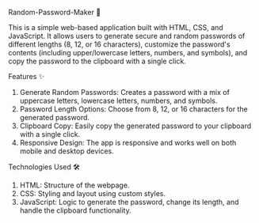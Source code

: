 Random-Password-Maker 🔑

This is a simple web-based application built with HTML, CSS, and JavaScript. It allows users to generate secure and random passwords of different lengths (8, 12, or 16 characters), customize the password's contents (including upper/lowercase letters, numbers, and symbols), and copy the password to the clipboard with a single click.

Features ✨
1. Generate Random Passwords: Creates a password with a mix of uppercase letters, lowercase letters, numbers, and symbols.
2. Password Length Options: Choose from 8, 12, or 16 characters for the generated password.
3. Clipboard Copy: Easily copy the generated password to your clipboard with a single click.
4. Responsive Design: The app is responsive and works well on both mobile and desktop devices.

Technologies Used 🛠️
1. HTML: Structure of the webpage.
2. CSS: Styling and layout using custom styles.
3. JavaScript: Logic to generate the password, change its length, and handle the clipboard functionality.
